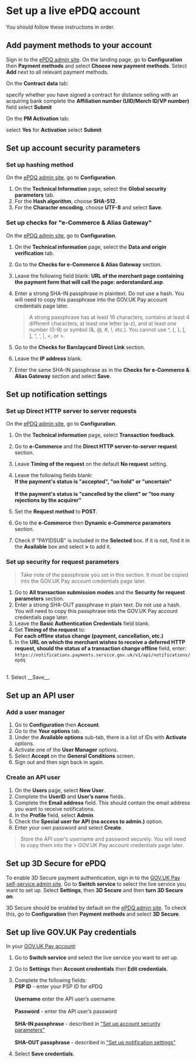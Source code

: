 # Set up a live ePDQ account

You should follow these instructions in order.

## Add payment methods to your account

Sign in to the [ePDQ admin
site](https://payments.epdq.co.uk/Ncol/Prod/BackOffice/login/index). On the
landing page, go to __Configuration__ then __Payment methods__ and select __Choose
new payment methods__. Select __Add__ next to all relevant payment methods.

On the __Contract data__ tab:
    
specify whether you have signed a contract for distance selling with an acquiring bank 
 complete the __Affiliation number (UID/Merch ID/VP number)__ field 
select __Submit__

On the __PM Activation__ tab:
    
 select __Yes__ for __Activation__
select __Submit__

## Set up account security parameters

### Set up hashing method

On the [ePDQ admin
site](https://payments.epdq.co.uk/Ncol/Prod/BackOffice/login/index), go to
__Configuration__. 

1. On the __Technical Information__ page, select the __Global security
   parameters__ tab.
1. For the __Hash algorithm__, choose __SHA-512__.
1. For the __Character encoding__, choose __UTF-8__ and select __Save__.

### Set up checks for "e-Commerce & Alias Gateway"

On the [ePDQ admin
site](https://payments.epdq.co.uk/Ncol/Prod/BackOffice/login/index), go to
__Configuration__. 

1. On the __Technical information__ page, select the __Data and origin
   verification__ tab.
1. Go to the __Checks for e-Commerce & Alias Gateway__ section.
1. Leave the following field blank: __URL of the merchant page containing the payment form that will
   call the page: orderstandard.asp__.
1. Enter a strong SHA-IN passphrase in plaintext. Do not use a hash. You will
   need to copy this passphrase into the GOV.UK Pay account credentials page
   later.

    > A strong passphrase has at least 16 characters, contains at least 4 different characters, at least one letter (a-z), and at least one number (0-9) or symbol (&, @, #, !, etc.). You cannot use ^, {, }, [, ], “, ‘, |, <, or >.

1. Go to the __Checks for Barclaycard Direct Link__ section.
1. Leave the __IP address__ blank.
1. Enter the same SHA-IN passphrase as in the __Checks for e-Commerce & Alias
Gateway__ section and select __Save__.


## Set up notification settings

### Set up Direct HTTP server to server requests

On the [ePDQ admin
site](https://payments.epdq.co.uk/Ncol/Prod/BackOffice/login/index), go to
__Configuration__. 

1. On the __Technical information__ page, select __Transaction feedback__.
1. Go to __e-Commerce__ and the __Direct HTTP server-to-server request__
   section.
1. Leave __Timing of the request__ on the default __No request__ setting.
1. Leave the following fields blank: 
<br>__If the payment's status is "accepted", "on hold" or "uncertain"__</br> 
<br>__If the payment's status is "cancelled by the client" or "too many rejections by the acquirer"__ </br>

1. Set the __Request method__ to __POST__.
1. Go to the __e-Commerce__ then __Dynamic e-Commerce parameters__ section.
1. Check if "PAYIDSUB" is included in the __Selected__ box. If it is not, find it
   in the __Available__ box and select __>__ to add it. 

### Set up security for request parameters

> Take note of the passphrase you set in this section. It must be copied into the GOV.UK Pay account credentials page later.

1. Go to __All transaction submission modes__ and the __Security for request
   parameters__ section.
1. Enter a strong SHA-OUT passphrase in plain text. Do not use a hash. You will
   need to copy this passphrase into the GOV.UK Pay account credentials page
   later.
1. Leave the __Basic Authentication Credentials__ field blank.
1. Set __Timing of the request__ to: <br> __For each offline status change
   (payment, cancellation, etc.)__</br>
1. In the __URL on which the merchant wishes to receive a deferred HTTP request,
should the status of a transaction change offline__ field, enter:
<br> `https://notifications.payments.service.gov.uk/v1/api/notifications/epdq`
</br> 
1. Select __Save__.

## Set up an API user

### Add a user manager

1. Go to __Configuration__ then __Account__.
1. Go to the __Your options__ tab.
1. Under the __Available options__ sub-tab, there is a list of IDs with
   __Activate__ options. 
1. Activate one of the __User Manager__ options.
1. Select __Accept__ on the __General Conditions__ screen.
1. Sign out and then sign back in again.

### Create an API user

1. On the __Users__ page, select __New User__.
1. Complete the __UserID__ and __User’s name__ fields.
1. Complete the __Email address__ field. This should contain the email address you want to receive notifications.
1. In the __Profile__ field, select __Admin__.  
1. Check the __Special user for API (no access to admin.)__ option.
1. Enter your own password and select __Create__.

> Store the API user’s username and password securely. You will need to copy them into the > GOV.UK Pay account credentials page later.

## Set up 3D Secure for ePDQ

To enable 3D Secure payment authentication, sign in to the [GOV.UK Pay
self-service admin site](https://selfservice.payments.service.gov.uk/). Go to
__Switch service__ to select the live service you want to set up. Select
__Settings__, then __3D Secure__ and then __turn 3D Secure on__. 

3D Secure should be enabled by default on the [ePDQ admin
site](https://payments.epdq.co.uk/Ncol/Prod/BackOffice/login/index). To check
this, go to __Configuration__ then  __Payment methods__ and select __3D Secure__.

## Set up live GOV.UK Pay credentials

In your [GOV.UK Pay
   account](https://selfservice.payments.service.gov.uk/login):

1. Go to __Switch service__ and select the live service you want to set up.
1. Go to __Settings__ then __Account credentials__ then __Edit credentials__.

1. Complete the following fields:
  <br> __PSP ID__ - enter your PSP ID for ePDQ</br>
  <br> __Username__ enter the API user’s username</br>
  <br> __Password__ - enter the API user’s password</br> 
  <br> __SHA-IN passphrase__ - described in ["Set up account security parameters"](#set-up-account-security-parameters)</br>
  <br> __SHA-OUT passphrase__ - described in ["Set up notification settings"](#set-up-notification-settings)</br>

1. Select __Save credentials__.  

